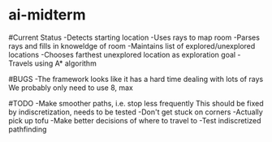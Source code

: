 # ai-midterm

#Current Status
	-Detects starting location
	-Uses rays to map room
	-Parses rays and fills in knoweldge of room
	-Maintains list of explored/unexplored locations
	-Chooses farthest unexplored location as exploration goal
	-Travels using A* algorithm

#BUGS
	-The framework looks like it has a hard time dealing with lots of rays
		We probably only need to use 8, max

#TODO
	-Make smoother paths, i.e. stop less frequently
		This should be fixed by indiscretization, needs to be tested
	-Don't get stuck on corners
	-Actually pick up tofu
	-Make better decisions of where to travel to
	-Test indiscretized pathfinding
